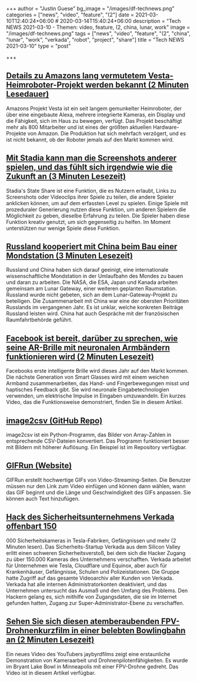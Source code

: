 +++
author = "Justin Guese"
bg_image = "/images/df-technews.png"
categories = ["news", "video", "feature", "(2"]
date = 2021-03-10T12:40:24+06:00 # 2020-03-14T15:40:24+06:00
description = "Tech NEWS 2021-03-10 - Themen: video, feature, (2, china, lunar, work"
image = "/images/df-technews.png"
tags = ["news", "video", "feature", "(2", "china", "lunar", "work", "verkada", "robot", "project", "share"]
title = "Tech NEWS 2021-03-10"
type = "post"

+++

## [Details zu Amazons lang vermutetem Vesta-Heimroboter-Projekt werden bekannt (2 Minuten Lesedauer)](https://www.slashgear.com/amazons-long-rumored-vesta-home-robot-project-details-leak-09663001/)

 Amazons Projekt Vesta ist ein seit langem gemunkelter Heimroboter, der über eine eingebaute Alexa, mehrere integrierte Kameras, ein Display und die Fähigkeit, sich im Haus zu bewegen, verfügt. Das Projekt beschäftigt mehr als 800 Mitarbeiter und ist eines der größten aktuellen Hardware-Projekte von Amazon. Die Produktion hat sich mehrfach verzögert, und es ist nicht bekannt, ob der Roboter jemals auf den Markt kommen wird.

## [Mit Stadia kann man die Screenshots anderer spielen, und das fühlt sich irgendwie wie die Zukunft an (3 Minuten Lesezeit)](https://www.pcgamer.com/stadia-lets-you-play-peoples-screenshots-and-it-feels-kinda-like-the-future/)

 Stadia's State Share ist eine Funktion, die es Nutzern erlaubt, Links zu Screenshots oder Videoclips ihrer Spiele zu teilen, die andere Spieler anklicken können, um auf dem erfassten Level zu spielen. Einige Spiele mit prozeduraler Generierung nutzen diese Funktion, um anderen Spielern die Möglichkeit zu geben, dieselbe Erfahrung zu teilen. Die Spieler haben diese Funktion kreativ genutzt, um sich gegenseitig zu helfen. Im Moment unterstützen nur wenige Spiele diese Funktion.

## [Russland kooperiert mit China beim Bau einer Mondstation (3 Minuten Lesezeit)](https://www.theverge.com/2021/3/9/22321114/lunar-moon-space-station-russia-china-agreement-nasa)

 Russland und China haben sich darauf geeinigt, eine internationale wissenschaftliche Mondstation in der Umlaufbahn des Mondes zu bauen und daran zu arbeiten. Die NASA, die ESA, Japan und Kanada arbeiten gemeinsam am Lunar Gateway, einer weiteren geplanten Raumstation. Russland wurde nicht gebeten, sich an dem Lunar-Gateway-Projekt zu beteiligen. Die Zusammenarbeit mit China war eine der obersten Prioritäten Russlands im vergangenen Jahr. Es ist unklar, welche konkreten Beiträge Russland leisten wird. China hat auch Gespräche mit der französischen Raumfahrtbehörde geführt.

## [Facebook ist bereit, darüber zu sprechen, wie seine AR-Brille mit neuronalen Armbändern funktionieren wird (2 Minuten Lesezeit)](https://www.cnet.com/news/facebooks-ready-to-talk-about-how-its-ar-glasses-will-work-with-neural-wristbands/)

 Facebooks erste intelligente Brille wird dieses Jahr auf den Markt kommen. Die nächste Generation von Smart Glasses wird mit einem weichen Armband zusammenarbeiten, das Hand- und Fingerbewegungen misst und haptisches Feedback gibt. Sie wird neuronale Eingabetechnologien verwenden, um elektrische Impulse in Eingaben umzuwandeln. Ein kurzes Video, das die Funktionsweise demonstriert, finden Sie in diesem Artikel.

## [image2csv (GitHub Repo)](https://github.com/artperrin/image2csv)

 image2csv ist ein Python-Programm, das Bilder von Array-Zahlen in entsprechende CSV-Dateien konvertiert. Das Programm funktioniert besser mit Bildern mit höherer Auflösung. Ein Beispiel ist im Repository verfügbar.

## [GIFRun (Website)](https://gifrun.com/)

 GIFRun erstellt hochwertige GIFs von Video-Streaming-Seiten. Die Benutzer müssen nur den Link zum Video einfügen und können dann wählen, wann das GIF beginnt und die Länge und Geschwindigkeit des GIFs anpassen. Sie können auch Text hinzufügen.

## [Hack des Sicherheitsunternehmens Verkada offenbart 150](https://www.theverge.com/2021/3/9/22322122/verkada-hack-150000-security-cameras-tesla-factory-cloudflare-jails-hospitals)

000 Sicherheitskameras in Tesla-Fabriken, Gefängnissen und mehr (2 Minuten lesen). Das Sicherheits-Startup Verkada aus dem Silicon Valley erlitt einen schweren Sicherheitsverstoß, bei dem sich die Hacker Zugang zu über 150.000 Kameras des Unternehmens verschafften. Verkada arbeitet für Unternehmen wie Tesla, Cloudflare und Equinox, aber auch für Krankenhäuser, Gefängnisse, Schulen und Polizeistationen. Die Gruppe hatte Zugriff auf das gesamte Videoarchiv aller Kunden von Verkada. Verkada hat alle internen Administratorkonten deaktiviert, und das Unternehmen untersucht das Ausmaß und den Umfang des Problems. Den Hackern gelang es, sich mithilfe von Zugangsdaten, die sie im Internet gefunden hatten, Zugang zur Super-Administrator-Ebene zu verschaffen.

## [Sehen Sie sich diesen atemberaubenden FPV-Drohnenkurzfilm in einer belebten Bowlingbahn an (2 Minuten Lesezeit)](https://www.theverge.com/2021/3/9/22321576/fpv-drone-footage-short-film-bowling-alley-bryant-lake-bowl)

 Ein neues Video des YouTubers jaybyrdfilms zeigt eine erstaunliche Demonstration von Kameraarbeit und Drohnenpilotenfähigkeiten. Es wurde im Bryant Lake Bowl in Minneapolis mit einer FPV-Drohne gedreht. Das Video ist in diesem Artikel verfügbar.

